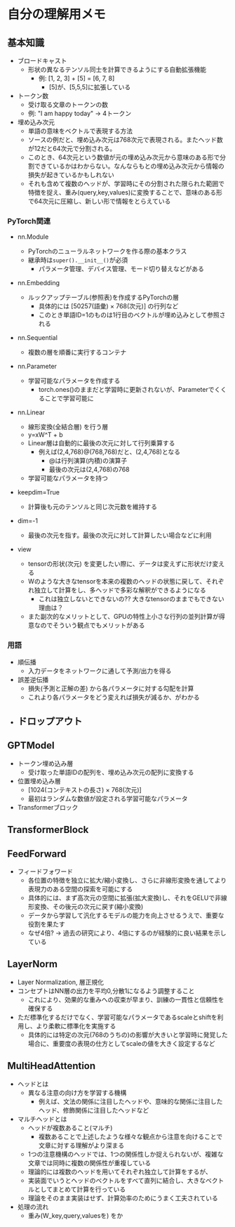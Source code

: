 # 自分の理解用メモ

## 基本知識
- ブロードキャスト
  - 形状の異なるテンソル同士を計算できるようにする自動拡張機能
    - 例: [1, 2, 3] + [5] = [6, 7, 8]
      - [5]が、[5,5,5]に拡張している
- トークン数
  - 受け取る文章のトークンの数
  - 例: "I am happy today" -> 4トークン
- 埋め込み次元
  - 単語の意味をベクトルで表現する方法
  - ソースの例だと、埋め込み次元は768次元で表現される。またヘッド数が12だと64次元で分割される。
  - このとき、64次元という数値が元の埋め込み次元から意味のある形で分割できているかはわからない。なんならもとの埋め込み次元から情報の損失が起きているかもしれない
  - それも含めて複数のヘッドが、学習時にその分割された限られた範囲で特徴を捉え、重み(query,key,values)に変換することで、意味のある形で64次元に圧縮し、新しい形で情報をとらえている

### PyTorch関連
- nn.Module
  - PyTorchのニューラルネットワークを作る際の基本クラス
  - 継承時は`super().__init__()`が必須
    - パラメータ管理、デバイス管理、モード切り替えなどがある
- nn.Embedding
  - ルックアップテーブル(参照表)を作成するPyTorchの層
    - 具体的には [50257(語彙) × 768(次元)] の行列など
    - このとき単語ID=1のものは1行目のベクトルが埋め込みとして参照される
- nn.Sequential
  - 複数の層を順番に実行するコンテナ
- nn.Parameter
  - 学習可能なパラメータを作成する
    - torch.ones()のままだと学習時に更新されないが、Parameterでくくることで学習可能に
- nn.Linear
  - 線形変換(全結合層) を行う層
  - y=xW^T + b
  - Linear層は自動的に最後の次元に対して行列乗算する
    - 例えば(2,4,768)@(768,768)だと、(2,4,768)となる
      - @は行列演算(内積)の演算子
      - 最後の次元は(2,4,768)の768
  - 学習可能なパラメータを持つ

- keepdim=True
  - 計算後も元のテンソルと同じ次元数を維持する
- dim=-1
  - 最後の次元を指す。最後の次元に対して計算したい場合などに利用
- view
  - tensorの形状(次元) を変更したい際に、データは変えずに形状だけ変える
  - Wのような大きなtensorを本来の複数のヘッドの状態に戻して、それぞれ独立して計算をし、多ヘッドで多彩な解釈ができるようになる
    - これは独立しないとできないの?? 大きなtensorのままでもできない理由は？
  - また副次的なメリットとして、GPUの特性上小さな行列の並列計算が得意なのでそういう観点でもメリットがある

### 用語
- 順伝播
  - 入力データをネットワークに通して予測/出力を得る
- 誤差逆伝播
  - 損失(予測と正解の差) から各パラメータに対する勾配を計算
  - これより各パラメータをどう変えれば損失が減るか、がわかる
- ドロップアウト
  - 

## GPTModel
- トークン埋め込み層
  - 受け取った単語IDの配列を、埋め込み次元の配列に変換する
- 位置埋め込み層
  - [1024(コンテキストの長さ) × 768(次元)]
  - 最初はランダムな数値が設定される学習可能なパラメータ
- Transformerブロック

## TransformerBlock


## FeedForward
- フィードフォワード
  - 各位置の特徴を独立に拡大/縮小変換し、さらに非線形変換を通してより表現力のある空間の探索を可能にする
  - 具体的には、まず高次元の空間に拡張(拡大変換)し、それをGELUで非線形変換、その後元の次元に戻す(縮小変換)
  - データから学習して汎化するモデルの能力を向上させるうえで、重要な役割を果たす
  - なぜ4倍? -> 過去の研究により、4倍にするのが経験的に良い結果を示している

## LayerNorm
- Layer Normalization, 層正規化
- コンセプトはNN層の出力を平均0,分散1になるよう調整すること
  - これにより、効果的な重みへの収束が早まり、訓練の一貫性と信頼性を確保する
- ただ標準化するだけでなく、学習可能なパラメータであるscaleとshiftを利用し、より柔軟に標準化を実施する 
  - 具体的には特定の次元(768のうちの)の影響が大きいと学習時に発覚した場合に、重要度の表現の仕方としてscaleの値を大きく設定するなど

## MultiHeadAttention

- ヘッドとは
  - 異なる注意の向け方を学習する機構
    - 例えば、文法の関係に注目したヘッドや、意味的な関係に注目したヘッド、修飾関係に注目したヘッドなど
- マルチヘッドとは
  - ヘッドが複数あること(マルチ)
    - 複数あることで上述したような様々な観点から注意を向けることで文章に対する理解がより深まる
  - 1つの注意機構のヘッドでは、1つの関係性しか捉えられないが、複雑な文章では同時に複数の関係性が重複している
  - 理論的には複数のヘッドを用いてそれぞれ独立して計算をするが、
  - 実装面でいうとヘッドのベクトルをすべて直列に結合し、大きなベクトルとしてまとめて計算を行っている
  - 理論をそのまま実装はせず、計算効率のためにうまく工夫されている
- 処理の流れ
  - 重み(W_key,query,valuesを) をか